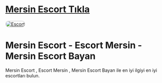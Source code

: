# <a href="https://askdoluanlar.xyz/yamac">Mersin Escort Tıkla</a>

<a href="https://askdoluanlar.xyz/yamac" title="Escort">
    <img src="https://resmim.net/cdn/2025/01/29/DpjCSq.md.png" alt="Escort" style="max-width: 100%; border: 2px solid #ddd; border-radius: 10px;">
</a>

# Mersin Escort - Escort Mersin - Mersin Escort Bayan
Mersin Escort , Escort Mersin , Mersin Escort Bayan ile en iyi ilgiyi en iyi escortları bulun.
